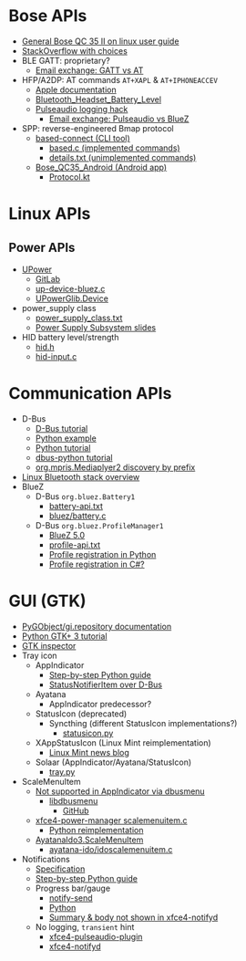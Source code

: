 # Bose APIs
* [General Bose QC 35 II on linux user guide](https://flx.ai/2019/bose-qc35ii-linux)
* [StackOverflow with choices](https://stackoverflow.com/a/59709851/854540)
* BLE GATT: proprietary?
    * [Email exchange: GATT vs AT](https://www.spinics.net/lists/linux-bluetooth/msg74218.html)
* HFP/A2DP: AT commands `AT+XAPL` & `AT+IPHONEACCEV`
    * [Apple documentation](https://developer.apple.com/accessories/Accessory-Design-Guidelines.pdf)
    * [Bluetooth_Headset_Battery_Level](https://github.com/TheWeirdDev/Bluetooth_Headset_Battery_Level)
    * [Pulseaudio logging hack](https://github.com/sre/pulseaudio/commit/d66b66d20e9bc73e6d0ca89283cf2b5675304b00)
        * [Email exchange: Pulseaudio vs BlueZ](https://www.spinics.net/lists/linux-bluetooth/msg74218.html)
* SPP: reverse-engineered Bmap protocol
    * [based-connect (CLI tool)](https://github.com/Denton-L/based-connect)
        * [based.c (implemented commands)](https://github.com/Denton-L/based-connect/blob/master/based.c)
        * [details.txt (unimplemented commands)](https://github.com/Denton-L/based-connect/blob/master/details.txt)
    * [Bose_QC35_Android (Android app)](https://github.com/DavidVentura/Bose_QC35_Android)
        * [Protocol.kt](https://github.com/DavidVentura/Bose_QC35_Android/blob/master/app/src/main/java/com/bose/control/Protocol.kt)


# Linux APIs
## Power APIs
* [UPower](https://upower.freedesktop.org/)
    * [GitLab](https://gitlab.freedesktop.org/upower/upower)
    * [up-device-bluez.c](https://cgit.freedesktop.org/upower/tree/src/linux/up-device-bluez.c)
    * [UPowerGlib.Device](https://lazka.github.io/pgi-docs/#UPowerGlib-1.0/classes/Device.html)
* power_supply class
    * [power_supply_class.txt](https://www.kernel.org/doc/Documentation/power/power_supply_class.txt)
    * [Power Supply Subsystem slides](https://elinux.org/images/4/45/Power-supply_Sebastian-Reichel.pdf)
* HID battery level/strength
    * [hid.h](https://github.com/torvalds/linux/blob/a2f0b878c3ca531a1706cb2a8b079cea3b17bafc/include/linux/hid.h#L572)
    * [hid-input.c](https://github.com/torvalds/linux/blob/e69ec487b2c7c82ef99b4b15122f58a2a99289a3/drivers/hid/hid-input.c#L283)

# Communication APIs
* D-Bus
    * [D-Bus tutorial](https://dbus.freedesktop.org/doc/dbus-tutorial.html)
    * [Python example](https://stackoverflow.com/questions/21793826/simple-but-specific-listener-and-sender-python-3-dbus-example)
    * [Python tutorial](https://www.gkbrk.com/2018/02/simple-dbus-service-in-python/)
    * [dbus-python tutorial](https://dbus.freedesktop.org/doc/dbus-python/tutorial.html)
    * [org.mpris.Mediaplyer2 discovery by prefix](https://stackoverflow.com/a/20961735/854540)
* [Linux Bluetooth stack overview](https://opensourceforu.com/2015/06/linux-without-wires-the-basics-of-bluetooth/)
* BlueZ
    * D-Bus `org.bluez.Battery1`
        * [battery-api.txt](https://git.kernel.org/pub/scm/bluetooth/bluez.git/tree/doc/battery-api.txt)
        * [bluez/battery.c](https://github.com/hadess/bluez/blob/477ecca127c529611adbc53f08039cefaf86305d/profiles/battery/battery.c#L55)
    * D-Bus `org.bluez.ProfileManager1`
        * [BlueZ 5.0](https://lwn.net/Articles/531133/)
        * [profile-api.txt](https://git.kernel.org/pub/scm/bluetooth/bluez.git/tree/doc/profile-api.txt)
        * [Profile registration in Python](https://stackoverflow.com/questions/52558519/bluez-profile-registration)
        * [Profile registration in C#?](https://blog.mrgibbs.io/bluetooth-profile-with-bluez-mono/)


# GUI (GTK)
* [PyGObject/gi.repository documentation](https://pygobject.readthedocs.io/en/latest/index.html)
* [Python GTK+ 3 tutorial](https://python-gtk-3-tutorial.readthedocs.io/en/latest/index.html)
* [GTK inspector](https://askubuntu.com/a/748152)
* Tray icon
    * AppIndicator
        * [Step-by-step Python guide](http://candidtim.github.io/appindicator/2014/09/13/ubuntu-appindicator-step-by-step.html)
        * [StatusNotifierItem over D-Bus](https://www.freedesktop.org/wiki/Specifications/StatusNotifierItem/)
    * Ayatana
        * AppIndicator predecessor?
    * StatusIcon (deprecated)
        * Syncthing (different StatusIcon implementations?)
            * [statusicon.py](https://github.com/kozec/syncthing-gtk/blob/master/syncthing_gtk/statusicon.py)
    * XAppStatusIcon (Linux Mint reimplementation)
        * [Linux Mint news blog](https://blog.linuxmint.com/?p=3795)
    * Solaar (AppIndicator/Ayatana/StatusIcon)
        * [tray.py](https://github.com/pwr-Solaar/Solaar/blob/master/lib/solaar/ui/tray.py)
* ScaleMenuItem
    * [Not supported in AppIndicator via dbusmenu](https://askubuntu.com/a/57276)
        * [libdbusmenu](https://launchpad.net/libdbusmenu)
            * [GitHub](https://github.com/AyatanaIndicators/libdbusmenu)
    * [xfce4-power-manager scalemenuitem.c](https://gitlab.xfce.org/xfce/xfce4-power-manager/-/blob/master/panel-plugins/power-manager-plugin/scalemenuitem.c)
        * [Python reimplementation](https://github.com/pmrv/brightnessicon/blob/396a1164f8edb829bfa0e93d84e5aabf97246974/brightnessicon#L70)
    * [AyatanaIdo3.ScaleMenuItem](https://lazka.github.io/pgi-docs/#AyatanaIdo3-0.4/classes/ScaleMenuItem.html)
        * [ayatana-ido/idoscalemenuitem.c](https://github.com/AyatanaIndicators/ayatana-ido/blob/master/src/idoscalemenuitem.c)
* Notifications
    * [Specification](https://developer.gnome.org/notification-spec/)
    * [Step-by-step Python guide](http://candidtim.github.io/appindicator/2014/09/13/ubuntu-appindicator-step-by-step.html)
    * Progress bar/gauge
        * [notify-send](https://ubuntuforums.org/showthread.php?t=1776148)
        * [Python](https://stackoverflow.com/a/41890837/854540)
        * [Summary & body not shown in xfce4-notifyd](https://gitlab.xfce.org/apps/xfce4-notifyd/-/issues/4)
    * No logging, `transient` hint
        * [xfce4-pulseaudio-plugin](https://gitlab.xfce.org/panel-plugins/xfce4-pulseaudio-plugin/-/blob/fd1e12412eec41a5cd787321f90222fd07da976c/panel-plugin/pulseaudio-notify.c#L141)
        * [xfce4-notifyd](https://gitlab.xfce.org/apps/xfce4-notifyd/-/blob/1d31872548887bfd5faf20fed136e68031fa98f0/xfce4-notifyd/xfce-notify-daemon.c#L1246)
